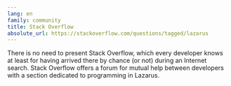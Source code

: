 ```yaml
---
lang: en
family: community
title: Stack Overflow
absolute_url: https://stackoverflow.com/questions/tagged/lazarus
---
```

There is no need to present Stack Overflow, which every developer knows at least for having arrived there by chance (or not) during an Internet search. Stack Overflow offers a forum for mutual help between developers with a section dedicated to programming in Lazarus.